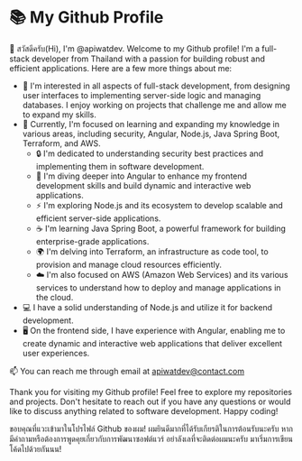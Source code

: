 # 📚 My Github Profile 

👋 สวัสดีครับ(Hi), I'm @apiwatdev. Welcome to my Github profile! I'm a full-stack developer from Thailand with a passion for building robust and efficient applications. Here are a few more things about me:

- 👀 I'm interested in all aspects of full-stack development, from designing user interfaces to implementing server-side logic and managing databases. I enjoy working on projects that challenge me and allow me to expand my skills.
- 🌱 Currently, I'm focused on learning and expanding my knowledge in various areas, including security, Angular, Node.js, Java Spring Boot, Terraform, and AWS.
  - 🔒 I'm dedicated to understanding security best practices and implementing them in software development.
  - 🚀 I'm diving deeper into Angular to enhance my frontend development skills and build dynamic and interactive web applications.
  - ⚡️ I'm exploring Node.js and its ecosystem to develop scalable and efficient server-side applications.
  - ☕️ I'm learning Java Spring Boot, a powerful framework for building enterprise-grade applications.
  - 🌍 I'm delving into Terraform, an infrastructure as code tool, to provision and manage cloud resources efficiently.
  - ☁️ I'm also focused on AWS (Amazon Web Services) and its various services to understand how to deploy and manage applications in the cloud.
- 💻 I have a solid understanding of Node.js and utilize it for backend development.
- 🖥️ On the frontend side, I have experience with Angular, enabling me to create dynamic and interactive web applications that deliver excellent user experiences.

📫 You can reach me through email at [apiwatdev@contact.com](mailto:apiwatdev@contact.com)

Thank you for visiting my Github profile! Feel free to explore my repositories and projects. Don't hesitate to reach out if you have any questions or would like to discuss anything related to software development. Happy coding!

ขอบคุณที่แวะเข้ามาในโปรไฟล์ Github ของผม! ผมยินดีมากที่ได้รับเกียรติในการต้อนรับนะครับ หากมีคำถามหรือต้องการพูดคุยเกี่ยวกับการพัฒนาซอฟต์แวร์ อย่าลังเลที่จะติดต่อผมนะครับ มาเริ่มการเขียนโค้ดไปด้วยกันนน!
